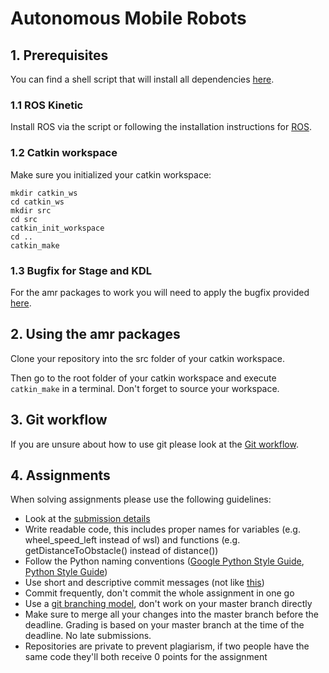 # Autonomous Mobile Robots

## 1. Prerequisites

You can find a shell script that will install all dependencies [here].

### 1.1 ROS Kinetic

Install ROS via the script or following the installation instructions for [ROS].

### 1.2 Catkin workspace

Make sure you initialized your catkin workspace:

```
mkdir catkin_ws
cd catkin_ws
mkdir src
cd src
catkin_init_workspace
cd ..
catkin_make
```
### 1.3 Bugfix for Stage and KDL

For the amr packages to work you will need to apply the bugfix provided [here].

[ROS]: https://wiki.ros.org/kinetic/Installation/Ubuntu
[here]: https://github.com/HBRS-AMR/AMR-Wiki/tree/master/ROS-Installation

## 2. Using the amr packages

Clone your repository into the src folder of your catkin workspace.

Then go to the root folder of your catkin workspace and execute ```catkin_make``` in a terminal. Don't forget to source your workspace.

## 3. Git workflow

If you are unsure about how to use git please look at the
[Git workflow](https://github.com/HBRS-AMR/AMR-Wiki/blob/master/git.md).

## 4. Assignments

When solving assignments please use the following guidelines:

* Look at the [submission details](https://github.com/HBRS-AMR/AMR-Wiki/blob/master/Submission_Details.md)
* Write readable code, this includes proper names for variables (e.g. wheel_speed_left instead of wsl) and functions (e.g. getDistanceToObstacle() instead of distance())
* Follow the Python naming conventions ([Google Python Style Guide], [Python Style Guide])
* Use short and descriptive commit messages (not like [this])
* Commit frequently, don't commit the whole assignment in one go
* Use a [git branching model], don't work on your master branch directly
* Make sure to merge all your changes into the master branch before the deadline. Grading is based on your master branch at the time of the deadline. No late submissions.
* Repositories are private to prevent plagiarism, if two people have the same code they'll both receive 0 points for the assignment


[Google Python Style Guide]: https://google.github.io/styleguide/pyguide.html
[this]: https://xkcd.com/1296/
[Python Style Guide]: https://www.python.org/dev/peps/pep-0008/
[git branching model]: https://nvie.com/posts/a-successful-git-branching-model/
